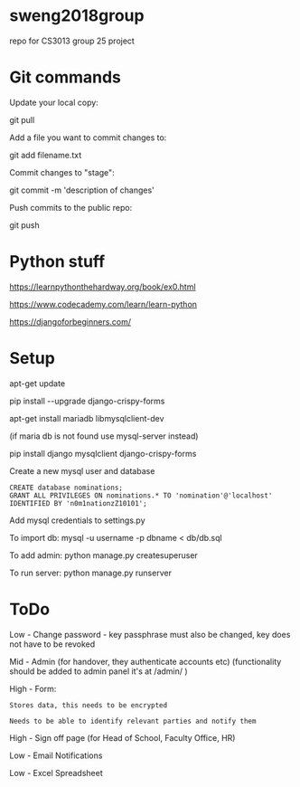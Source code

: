 # sweng2018group
repo for CS3013 group 25 project

# Git commands
Update your local copy:

git pull 

Add a file you want to commit changes to:

git add filename.txt

Commit changes to "stage":

git commit -m 'description of changes'

Push commits to the public repo:

git push

# Python stuff
https://learnpythonthehardway.org/book/ex0.html

https://www.codecademy.com/learn/learn-python

https://djangoforbeginners.com/

# Setup

apt-get update 

pip install --upgrade django-crispy-forms

apt-get install mariadb libmysqlclient-dev

(if maria db is not found use mysql-server instead)

pip install django mysqlclient django-crispy-forms

Create a new mysql user and database
```
CREATE database nominations;
GRANT ALL PRIVILEGES ON nominations.* TO 'nomination'@'localhost' IDENTIFIED BY 'n0m1nationzZ10101';
```
Add mysql credentials to settings.py

To import db: mysql -u username -p dbname < db/db.sql

To add admin: python manage.py createsuperuser

To run server: python manage.py runserver

# ToDo

Low - Change password - key passphrase must also be changed, key does not have to be revoked

Mid - Admin (for handover, they authenticate accounts etc)	(functionality should be added to admin panel it's at /admin/ )

High - Form:

	Stores data, this needs to be encrypted

	Needs to be able to identify relevant parties and notify them

High - Sign off page (for Head of School, Faculty Office, HR)

Low - Email Notifications

Low - Excel Spreadsheet

